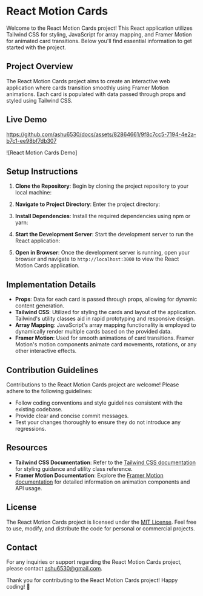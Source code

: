 # React Motion Cards

Welcome to the React Motion Cards project! This React application utilizes Tailwind CSS for styling, JavaScript for array mapping, and Framer Motion for animated card transitions. Below you'll find essential information to get started with the project.

## Project Overview

The React Motion Cards project aims to create an interactive web application where cards transition smoothly using Framer Motion animations. Each card is populated with data passed through props and styled using Tailwind CSS.

## Live Demo

https://github.com/ashu6530/docs/assets/82864661/9f8c7cc5-7194-4e2a-b7c1-ee98bf7db307



![React Motion Cards Demo]

## Setup Instructions

1. **Clone the Repository**: Begin by cloning the project repository to your local machine:


2. **Navigate to Project Directory**: Enter the project directory:


3. **Install Dependencies**: Install the required dependencies using npm or yarn:


4. **Start the Development Server**: Start the development server to run the React application:


5. **Open in Browser**: Once the development server is running, open your browser and navigate to `http://localhost:3000` to view the React Motion Cards application.

## Implementation Details

- **Props**: Data for each card is passed through props, allowing for dynamic content generation.
- **Tailwind CSS**: Utilized for styling the cards and layout of the application. Tailwind's utility classes aid in rapid prototyping and responsive design.
- **Array Mapping**: JavaScript's array mapping functionality is employed to dynamically render multiple cards based on the provided data.
- **Framer Motion**: Used for smooth animations of card transitions. Framer Motion's motion components animate card movements, rotations, or any other interactive effects.

## Contribution Guidelines

Contributions to the React Motion Cards project are welcome! Please adhere to the following guidelines:
- Follow coding conventions and style guidelines consistent with the existing codebase.
- Provide clear and concise commit messages.
- Test your changes thoroughly to ensure they do not introduce any regressions.

## Resources

- **Tailwind CSS Documentation**: Refer to the [Tailwind CSS documentation](https://tailwindcss.com/docs) for styling guidance and utility class reference.
- **Framer Motion Documentation**: Explore the [Framer Motion documentation](https://www.framer.com/docs/) for detailed information on animation components and API usage.

## License

The React Motion Cards project is licensed under the [MIT License](LICENSE). Feel free to use, modify, and distribute the code for personal or commercial projects.

## Contact

For any inquiries or support regarding the React Motion Cards project, please contact [ashu6530@gmail.com](mailto:ashu6530@gmail.com).

Thank you for contributing to the React Motion Cards project! Happy coding! 🚀
